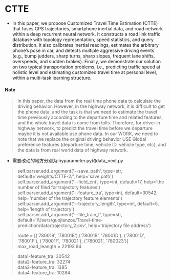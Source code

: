 # CTTE

* In this paper, we propose Customized Travel Time Estimation (CTTE) 
that fuses GPS trajectories, smartphone inertial data, and road network 
within a deep recurrent neural network. It constructs a road link traffic 
database with topology representation, speed statistics, and query 
distribution. It also calibrates inertial readings, estimates the arbitrary 
phone’s pose in car, and detects multiple aggressive driving events (e.g., 
bump judders, sharp turns, sharp slopes, frequent lane shifts, overspeeds, 
and sudden brakes). Finally, we demonstrate our solution on two typical 
transportation problems, i.e., predicting traffic speed at holistic level 
and estimating customized travel time at personal level, within a multi-task 
learning structure. 

#### Note  
> In this paper, the data from the real time phone data to calculate the driving behavior. However, in the 
highway network, it is difficult to get the phone data, and the task is that we need to estimate the travel time 
previously according to the departure time and related features, and the whole travel data is come from tolls. 
Therefore, for driver in highway network, to predict the travel time before we departure maybe it is not 
available use phone data. In our WORK, we need to note that we replace the original driving behavior USE 
Global preference features (departure time, vehicle ID, vehicle type, etc), and the data is from real world 
data of highway network. 
   
   
* 需要改动的地方分别为:hyparameter.py和data_next.py   
>self.parser.add_argument('--save_path', type=str, default='weights/CTTE-2/', help='save path')  
self.parser.add_argument('--field_cnt', type=int, default=17, help='the number of filed for trajectory features')  
>self.parser.add_argument('--feature_tra', type=int, default=30542, help='number of the trajectory feature elements')  
>self.parser.add_argument('--trajectory_length', type=int, default=5, help='length of trajectory')  
>self.parser.add_argument('--file_train_t', type=str, default='/Users/guojianzou/Travel-time-prediction/data/trajectory_2.csv', help='trajectory file address')  

>route = [('780019', '78001B'),('78001B', '78001D'), ('78001D', '78001F'), ('78001F', '780021'), ('780021', '780023')]  
>max_road_leangth = 22193.94  

>data1-feature_tra: 30542  
>data2-feature_tra: 32274  
>data3-feature_tra: 1385  
>data4-feature_tra: 10284  


